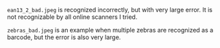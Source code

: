 `ean13_2_bad.jpeg` is recognized incorrectly, but with very large error.
It is not recognizable by all online scanners I tried.

`zebras_bad.jpeg` is an example when multiple zebras are recognized as
a barcode, but the error is also very large.
